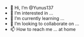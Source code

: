 - 👋 Hi, I’m @Yunus137
- 👀 I’m interested in ...
- 🌱 I’m currently learning ...
- 💞️ I’m looking to collaborate on ...
- 📫 How to reach me ... at home 

<!---
Yunus137/Yunus137 is a ✨ special ✨ repository because its `README.md` (this file) appears on your GitHub profile.
You can click the Preview link to take a look at your changes.
--->
